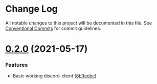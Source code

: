 # Change Log

All notable changes to this project will be documented in this file.
See [Conventional Commits](https://conventionalcommits.org) for commit guidelines.

# [0.2.0](https://github.com/GarfDev/webare-v2/compare/v0.1.0...v0.2.0) (2021-05-17)


### Features

* Basic working discord-client ([8b3eebc](https://github.com/GarfDev/webare-v2/commit/8b3eebc793ca32a35e0f9c1a5c4b7036f9adce7f))
